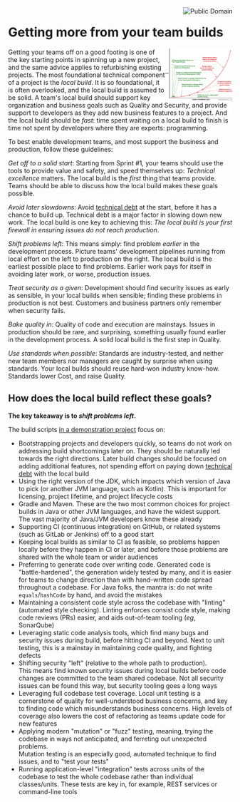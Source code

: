 <a href="LICENSE.md">
<img src="https://unlicense.org/pd-icon.png" alt="Public Domain"
align="right"/>
</a>

# Getting more from your team builds

<a
href="https://flowdays.net/de/blog-de/2016/2/23/the-rfp-is-dead-meet-the-lean-proposal-canvas"
title="Der RFP ist tot: Hallo Lean-Agile Evaluation &mdash; flowdays - Die
agile Genossenschaft">
<img src="./images/bug-costs.jpg"
alt="Der RFP ist tot: Hallo Lean-Agile Evaluation &mdash; flowdays - Die agile
Genossenschaft"
align="right" width="30%" height="auto"/>
</a>

Getting your teams off on a good footing is one of the key starting points in
spinning up a new project, and the same advice applies to refurbishing
existing projects. The most foundational technical component of a project is
the _local build_. It is so foundational, it is often overlooked, and the
local build is assumed to be solid. A team's local build should support key
organization and business goals such as Quality and Security, and provide
support to developers as they add new business features to a project. And the
local build should be _fast_: time spent waiting on a local build to finish is
time not spent by developers where they are experts: programming.

To best enable development teams, and most support the business and
production, follow these guidelines:

_Get off to a solid start_: Starting from Sprint #1, your teams should use the
tools to provide value and safety, and speed themselves up: _Technical
excellence_ matters. The local build is the _first_ thing that teams provide.
Teams should be able to discuss how the local build makes these goals
possible.

_Avoid later slowdowns_: Avoid
[technical debt](https://www.martinfowler.com/bliki/TechnicalDebt.html)
at the start, before it has a chance to build up. Technical debt is a major
factor in slowing down new work. The local build is one key to achieving
this: _The local build is your first firewall in ensuring issues do not reach
production_.

_Shift problems left_:  This means simply: find problem _earlier_ in the
development process. Picture teams' development pipelines running from local
effort on the left to production on the right. The local build is the earliest
possible place to find problems. Earlier work pays for itself in avoiding
later work, or worse, production issues.

_Treat security as a given_: Development should find security issues as early
as sensible, in your local builds when sensible; finding these problems in
production is not best. Customers and business partners only remember when
security fails.

_Bake quality in_: Quality of code and execution are mainstays. Issues in
production should be rare, and surprising, something usually found earlier in
the development process. A solid local build is the first step in Quality.

_Use standards when possible_: Standards are industry-tested, and neither new
team members nor managers are caught by surprise when using standards. Your
local builds should reuse hard-won industry know-how. Standards lower Cost,
and raise Quality.

## How does the local build reflect these goals?

**The key takeaway is to _shift problems left_.**

The build scripts
[in a demonstration project](https://github.com/binkley/modern-java-practices)
focus on:

* Bootstrapping projects and developers quickly, so teams do not work on
  addressing build shortcomings later on. They should be naturally led towards
  the right directions. Later build changes should be focused on adding
  additional features, not spending effort on paying down
  [technical debt](https://www.martinfowler.com/bliki/TechnicalDebt.html)
  with the local build
* Using the right version of the JDK, which impacts which version of Java to
  pick (or another JVM language, such as Kotlin). This is important for
  licensing, project lifetime, and project lifecycle costs
* Gradle and Maven. These are the two most common choices for project builds
  in Java or other JVM languages, and have the widest support. The vast
  majority of Java/JVM developers know these already
* Supporting CI (continuous integration) on GitHub, or related systems (such
  as GitLab or Jenkins) off to a good start
* Keeping local builds as similar to CI as feasible, so problems happen
  locally before they happen in CI or later, and before those problems are
  shared with the whole team or wider audiences
* Preferring to generate code over writing code. Generated code is
  "battle-hardened", the generation widely tested by many, and it is easier
  for teams to change direction than with hand-written code spread throughout
  a codebase. For Java folks, the mantra is: do not write
  `equals`/`hashCode` by hand, and avoid the mistakes
* Maintaining a consistent code style across the codebase with "linting"
  (automated style checking). Linting enforces consist code style, making code
  reviews (PRs) easier, and aids out-of-team tooling (_eg_, SonarQube)
* Leveraging static code analysis tools, which find many bugs and security
  issues during build, before hitting CI and beyond. Next to unit testing,
  this is a mainstay in maintaining code quality, and fighting defects
* Shifting security "left" (relative to the whole path to production).  
  This means find known security issues during local builds before code
  changes are committed to the team shared codebase. Not all security issues
  can be found this way, but security tooling goes a long ways
* Leveraging full codebase test coverage. Local unit testing is a cornerstone
  of quality for well-understood business concerns, and key to finding code
  which misunderstands business concerns. High levels of coverage also lowers
  the cost of refactoring as teams update code for new features
* Applying modern "mutation" or "fuzz" testing, meaning, trying the codebase
  in ways not anticipated, and ferreting out unexpected problems.  
  Mutation testing is an especially good, automated technique to find issues,
  and to "test your tests"
* Running application-level "integration" tests across units of the codebase
  to test the whole codebase rather than individual classes/units. These tests
  are key in, for example, REST services or command-line tools

